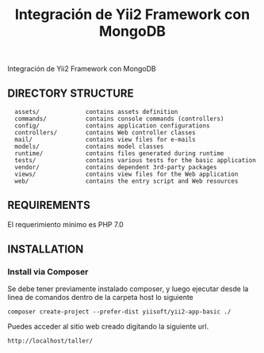 <p align="center">
    <h1 align="center">Integración de Yii2 Framework con MongoDB</h1>
    <br>
</p>

Integración de Yii2 Framework con MongoDB

DIRECTORY STRUCTURE
-------------------

      assets/             contains assets definition
      commands/           contains console commands (controllers)
      config/             contains application configurations
      controllers/        contains Web controller classes
      mail/               contains view files for e-mails
      models/             contains model classes
      runtime/            contains files generated during runtime
      tests/              contains various tests for the basic application
      vendor/             contains dependent 3rd-party packages
      views/              contains view files for the Web application
      web/                contains the entry script and Web resources



REQUIREMENTS
------------

El requerimiento minimo es PHP 7.0


INSTALLATION
------------

### Install via Composer

Se debe tener previamente instalado composer, y luego ejecutar desde la linea de comandos dentro de la carpeta host lo siguiente

~~~
composer create-project --prefer-dist yiisoft/yii2-app-basic ./
~~~

Puedes acceder al sitio web creado digitando la siguiente url.

~~~
http://localhost/taller/
~~~

